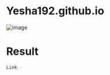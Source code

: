 # Yesha192.github.io
![image](https://github.com/user-attachments/assets/f46130f2-d6f6-4156-9536-a21489b2ab29)

# Result
```sh
Link -
```
